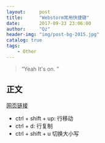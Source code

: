 ```yaml
---
layout:     post
title:      "Webstorm常用快捷键"
date:       2017-09-23 23:06:00
author:     "Qz"
header-img: "img/post-bg-2015.jpg"
catalog: true
tags:
    - Other
---
```


> “Yeah It's on. ”


## 正文
[网页链接](http://blog.sina.com.cn/s/blog_8f9ccaaf0102wdku.html)

 - ctrl + shift + up: 行移动 
 -  ctrl + d: 行复制  
 -  ctrl + shift + u 切换大小写


